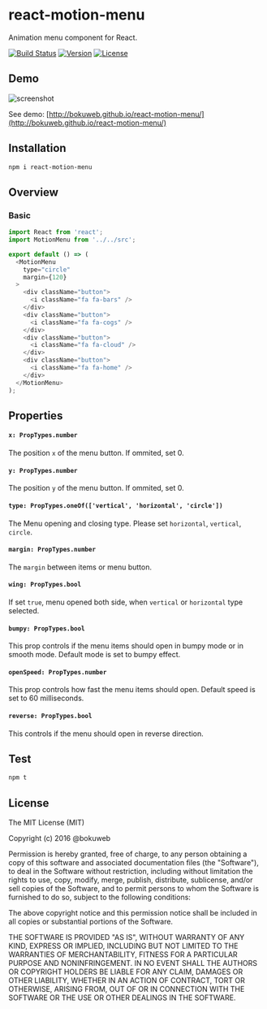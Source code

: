 # react-motion-menu

Animation menu component for React.

[![Build Status](https://img.shields.io/travis/bokuweb/react-motion-menu.svg?style=flat-square)](https://travis-ci.org/bokuweb/react-motion-menu)
[![Version](https://img.shields.io/npm/v/react-motion-menu.svg?style=flat-square)](https://www.npmjs.com/package/react-motion-menu)
[![License](http://img.shields.io/npm/l/object.assign.svg?style=flat-square)](https://github.com/bokuweb/react-motion-menu#license)

## Demo

![screenshot](https://github.com/bokuweb/react-motion-menu/blob/master/docs/screenshot.gif?raw=true)

See demo: [http://bokuweb.github.io/react-motion-menu/](http://bokuweb.github.io/react-motion-menu/)


## Installation

```sh
npm i react-motion-menu
```

## Overview

### Basic

``` javascript
import React from 'react';
import MotionMenu from '../../src';

export default () => (
  <MotionMenu
    type="circle"
    margin={120}
  >
    <div className="button">
      <i className="fa fa-bars" />
    </div>
    <div className="button">
      <i className="fa fa-cogs" />
    </div>
    <div className="button">
      <i className="fa fa-cloud" />
    </div>
    <div className="button">
      <i className="fa fa-home" />
    </div>
  </MotionMenu>
);
```

## Properties


#### `x: PropTypes.number`

The position `x` of the menu button.
If ommited, set 0.

#### `y: PropTypes.number`

The position `y` of the menu button.
If ommited, set 0.

#### `type: PropTypes.oneOf(['vertical', 'horizontal', 'circle'])`

The Menu opening and closing type.
Please set `horizontal`, `vertical`, `circle`.

#### `margin: PropTypes.number`

The `margin` between items or menu button.

#### `wing: PropTypes.bool`

If set `true`, menu opened both side, when `vertical` or `horizontal` type selected.

#### `bumpy: PropTypes.bool`

This prop controls if the menu items should open in bumpy mode or in smooth mode.
Default mode is set to bumpy effect. 

#### `openSpeed: PropTypes.number`
This prop controls how fast the menu items should open. Default speed is set to 60 milliseconds.
 
#### `reverse: PropTypes.bool`
This controls if the menu should open in reverse direction.

## Test

``` sh
npm t
```

## License

The MIT License (MIT)

Copyright (c) 2016 @bokuweb

Permission is hereby granted, free of charge, to any person obtaining a copy of this software and associated documentation files (the "Software"), to deal in the Software without restriction, including without limitation the rights to use, copy, modify, merge, publish, distribute, sublicense, and/or sell copies of the Software, and to permit persons to whom the Software is furnished to do so, subject to the following conditions:

The above copyright notice and this permission notice shall be included in all copies or substantial portions of the Software.

THE SOFTWARE IS PROVIDED "AS IS", WITHOUT WARRANTY OF ANY KIND, EXPRESS OR IMPLIED, INCLUDING BUT NOT LIMITED TO THE WARRANTIES OF MERCHANTABILITY, FITNESS FOR A PARTICULAR PURPOSE AND NONINFRINGEMENT. IN NO EVENT SHALL THE AUTHORS OR COPYRIGHT HOLDERS BE LIABLE FOR ANY CLAIM, DAMAGES OR OTHER LIABILITY, WHETHER IN AN ACTION OF CONTRACT, TORT OR OTHERWISE, ARISING FROM, OUT OF OR IN CONNECTION WITH THE SOFTWARE OR THE USE OR OTHER DEALINGS IN THE SOFTWARE.
